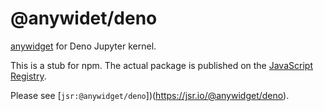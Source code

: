 # @anywidet/deno

[anywidget](https://anywidget.dev) for Deno Jupyter kernel.

This is a stub for npm. The actual package is published on the [JavaScript
Registry](https://jsr.io).

Please see [`jsr:@anywidget/deno`])(https://jsr.io/@anywidget/deno).
